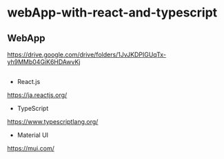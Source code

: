 # webApp-with-react-and-typescript

## WebApp

https://drive.google.com/drive/folders/1JvJKDPIGUqTx-yh9MMb04GiK6HDAwvKj

##
- React.js

https://ja.reactjs.org/

- TypeScript

https://www.typescriptlang.org/

- Material UI

https://mui.com/
